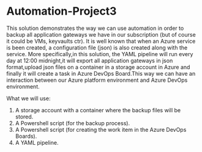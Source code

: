 # Automation-Project3

This solution demonstrates the way we can use automation in order to backup all application gateways we have in our subscription (but of course it could be VMs, keyvaults ctr).
It is well known that when an Azure service is been created, a configuration file (json) is also created along with the service.
More specifically,in this solution, the YAML pipeline will run every day at 12:00 midnight,it will export all application gateways in json format,upload json files on a container in a storage account in Azure and finally it will create a task in Azure DevOps Board.This way we can have an interaction between our Azure platform environment and Azure DevOps environment.

What we will use:
1) A storage account with a container where the backup files will be stored.
2) A Powershell script (for the backup process).
3) A Powershell script (for creating the work item in the Azure DevOps Boards).
4) A YAML pipeline.
